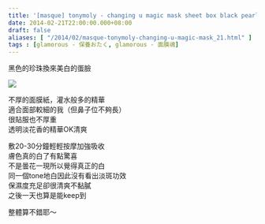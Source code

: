 ```yaml
---
title: '[masque] tonymoly - changing u magic mask sheet box black pearl'
date: 2014-02-21T22:00:00.000+08:00
draft: false
aliases: [ "/2014/02/masque-tonymoly-changing-u-magic-mask_21.html" ]
tags : [glamorous - 保養おたく, glamorous - 面膜魂]
---
```


黑色的珍珠換來美白的蛋臉  

[![](https://3.bp.blogspot.com/-xyE2LT47ixw/XC4HmsttrFI/AAAAAAAAD14/d8csCjlyJGQTdOTjuy0aeFqCSbP0fdNEwCLcBGAs/s640/58.jpg)](https://3.bp.blogspot.com/-xyE2LT47ixw/XC4HmsttrFI/AAAAAAAAD14/d8csCjlyJGQTdOTjuy0aeFqCSbP0fdNEwCLcBGAs/s1600/58.jpg)

不厚的面膜紙，灌水般多的精華  
適合面部較細的我（但鼻子位不夠長）  
很貼服也不厚重  
透明淡花香的精華OK清爽  
  
敷20-30分鐘輕輕按摩加強吸收  
膚色真的白了有點驚喜  
不是曇花一現所以覺得真正的白  
同一個tone地白因此沒有看出淡斑功效  
保濕度充足卻很清爽不黏膩  
之後一天也算是能keep到  
  
整體算不錯耶～